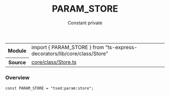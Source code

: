 <header class="symbol-info-header">    <h1 id="param_store">PARAM_STORE</h1>    <label class="symbol-info-type-label const">Constant</label>    <label class="api-type-label private">private</label>  </header>
<section class="symbol-info">      <table class="is-full-width">        <tbody>        <tr>          <th>Module</th>          <td>            <div class="lang-typescript">                <span class="token keyword">import</span> { PARAM_STORE }                 <span class="token keyword">from</span>                 <span class="token string">"ts-express-decorators/lib/core/class/Store"</span>                            </div>          </td>        </tr>        <tr>          <th>Source</th>          <td>            <a href="https://github.com/Romakita/ts-express-decorators/blob/v2.0.0-4/src/core/class/Store.ts#L0-L0">                core/class/Store.ts            </a>        </td>        </tr>                </tbody>      </table>    </section>

### Overview

<pre><code class="typescript-lang"><span class="token keyword">const</span> PARAM_STORE = "tsed<span class="token punctuation">:</span>param<span class="token punctuation">:</span>store"<span class="token punctuation">;</span></code></pre>
